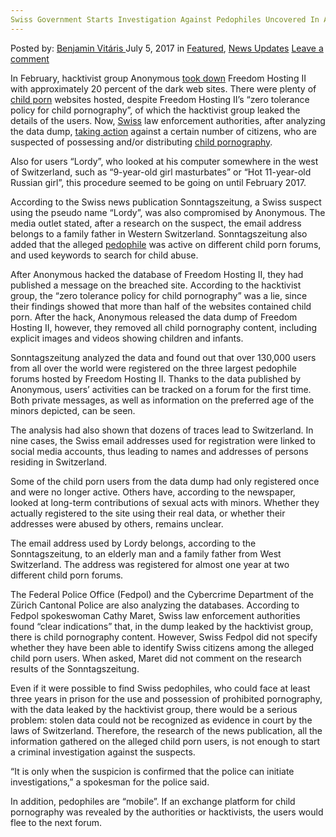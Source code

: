 ```yaml
---
Swiss Government Starts Investigation Against Pedophiles Uncovered In Anonymous Hack
---
```

<article class="post-listing post-21093 post type-post status-publish format-standard has-post-thumbnail hentry  tag-anonymous tag-government tag-hack tag-investigation tag-pedophiles tag-starts tag-swiss tag-uncovered">
    <div class="post-inner">
        <span>Posted by: <a href="https://www.deepdotweb.com/author/benjaminvi/" title="">Benjamin Vitáris </a></span>
    <span>July 5, 2017</span>
    <span>in <a href="https://www.deepdotweb.com/category/deepdot-news/" rel="category tag">Featured</a>, <a href="https://www.deepdotweb.com/category/news-updates/" rel="category tag">News Updates</a></span>
    <span><a href="https://www.deepdotweb.com/2017/07/05/swiss-government-starts-investigation-pedophiles-uncovered-anonymous-hack/#respond">Leave a comment</a></span>
    </p>
    <div class="clear"></div>
    <div class="entry">
    <p>In February, hacktivist group Anonymous <a href="https://www.deepdotweb.com/2017/02/09/anonymous-hacks-freedom-hosting-ii-bringing-almost-20-active-darknet-sites/">took down</a> Freedom Hosting II with approximately 20 percent of the dark web sites. There were plenty of <a href="https://www.deepdotweb.com/2017/06/17/norway-opened-33-new-cases-operation-dark-room-child-porn-investigation/">child porn</a> websites hosted, despite Freedom Hosting II’s “zero tolerance policy for child pornography”, of which the hacktivist group leaked the details of the users. Now, <a href="https://www.deepdotweb.com/2017/06/14/swiss-convict-escaped-custody-confessed/">Swiss</a> law enforcement authorities, after analyzing the data dump, <a href="http://www.20min.ch/schweiz/news/story/18055256">taking action</a> against a certain number of citizens, who are suspected of possessing and/or distributing <a href="https://www.deepdotweb.com/2017/05/11/feds-fight-child-pornography-dark/">child pornography</a>.</p>
    <p>Also for users &#8220;Lordy&#8221;, who looked at his computer somewhere in the west of Switzerland, such as &#8220;9-year-old girl masturbates&#8221; or &#8220;Hot 11-year-old Russian girl&#8221;, this procedure seemed to be going on until February 2017.</p>
    <p><a id="post-21093-_gjdgxs"></a> According to the Swiss news publication Sonntagszeitung, a Swiss suspect using the pseudo name &#8220;Lordy&#8221;, was also compromised by Anonymous. The media outlet stated, after a research on the suspect, the email address belongs to a family father in Western Switzerland. Sonntagszeitung also added that the alleged <a href="https://www.deepdotweb.com/tag/pedophile/">pedophile</a> was active on different child porn forums, and used keywords to search for child abuse.</p>
    <p>After Anonymous hacked the database of Freedom Hosting II, they had published a message on the breached site. According to the hacktivist group, the “zero tolerance policy for child pornography” was a lie, since their findings showed that more than half of the websites contained child porn. After the hack, Anonymous released the data dump of Freedom Hosting II, however, they removed all child pornography content, including explicit images and videos showing children and infants.</p>
    <p>Sonntagszeitung analyzed the data and found out that over 130,000 users from all over the world were registered on the three largest pedophile forums hosted by Freedom Hosting II. Thanks to the data published by Anonymous, users&#8217; activities can be tracked on a forum for the first time. Both private messages, as well as information on the preferred age of the minors depicted, can be seen.</p>
    <p>The analysis had also shown that dozens of traces lead to Switzerland. In nine cases, the Swiss email addresses used for registration were linked to social media accounts, thus leading to names and addresses of persons residing in Switzerland.</p>
    <p>Some of the child porn users from the data dump had only registered once and were no longer active. Others have, according to the newspaper, looked at long-term contributions of sexual acts with minors. Whether they actually registered to the site using their real data, or whether their addresses were abused by others, remains unclear.</p>
    <p>The email address used by Lordy belongs, according to the Sonntagszeitung, to an elderly man and a family father from West Switzerland. The address was registered for almost one year at two different child porn forums.</p>
    <p>The Federal Police Office (Fedpol) and the Cybercrime Department of the Zürich Cantonal Police are also analyzing the databases. According to Fedpol spokeswoman Cathy Maret, Swiss law enforcement authorities found “clear indications” that, in the dump leaked by the hacktivist group, there is child pornography content. However, Swiss Fedpol did not specify whether they have been able to identify Swiss citizens among the alleged child porn users. When asked, Maret did not comment on the research results of the Sonntagszeitung.</p>
    <p>Even if it were possible to find Swiss pedophiles, who could face at least three years in prison for the use and possession of prohibited pornography, with the data leaked by the hacktivist group, there would be a serious problem: stolen data could not be recognized as evidence in court by the laws of Switzerland. Therefore, the research of the news publication, all the information gathered on the alleged child porn users, is not enough to start a criminal investigation against the suspects.</p>
    <p>&#8220;It is only when the suspicion is confirmed that the police can initiate investigations,” a spokesman for the police said.</p>
    <p>In addition, pedophiles are “mobile”. If an exchange platform for child pornography was revealed by the authorities or hacktivists, the users would flee to the next forum.</p>
    </div>
    <span style="display:none"><a href="https://www.deepdotweb.com/tag/anonymous/" rel="tag">anonymous</a> <a href="https://www.deepdotweb.com/tag/government/" rel="tag">government</a> <a href="https://www.deepdotweb.com/tag/hack/" rel="tag">hack</a> <a href="https://www.deepdotweb.com/tag/investigation/" rel="tag">investigation</a> <a href="https://www.deepdotweb.com/tag/pedophiles/" rel="tag">pedophiles</a> <a href="https://www.deepdotweb.com/tag/starts/" rel="tag">starts</a> <a href="https://www.deepdotweb.com/tag/swiss/" rel="tag">swiss</a> <a href="https://www.deepdotweb.com/tag/uncovered/" rel="tag">uncovered</a></span> <span style="display:none" class="updated">2017-07-05</span>
    <div style="display:none" class="vcard author" itemprop="author" itemscope itemtype="http://schema.org/Person"><strong class="fn" itemprop="name"><a href="https://www.deepdotweb.com/author/benjaminvi/" title="Posts by Benjamin Vitáris" rel="author">Benjamin Vitáris</a></strong></div>
    </div>
</article>

